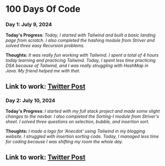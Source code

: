<!-- Template

### Day 0: July 00, 2024 

**Today's Progress**: __

**Thoughts:** __

**Link to work:** [Twitter Post]( )
---

 -->



# 100 Days Of Code

### Day 1: July 9, 2024 

**Today's Progress**: _Today, I started with Tailwind and built a basic landing page from scratch. I also completed the hashing module from Striver and solved three easy Recursion problems._

**Thoughts:** _It was really fun working with Tailwind. I spent a total of 4 hours today learning and practicing Tailwind. Today, I spent less time practicing DSA because of Tailwind, and I was really struggling with HashMap in Java. My friend helped me with that._

**Link to work:** [Twitter Post](https://x.com/rnkktt/status/1810727259608601051)
---
### Day 2: July 10, 2024 

**Today's Progress**: _I started with my full stack project and made some slight changes to the navbar. I also completed the Sorting-I module from Striver's sheet. I solved three questions on selection, bubble, and insertion sort._

**Thoughts:** _I made a logo for 'Anecdot' using Tailwind in my blogging website. I struggled with insertion sorting code. Today, I managed less time for coding because I was shifting my room the whole day._

**Link to work:** [Twitter Post](https://x.com/rnkktt/status/1811123736072048867)
---

